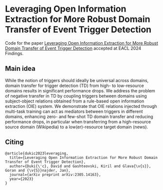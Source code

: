 # Leveraging Open Information Extraction for More Robust Domain Transfer of Event Trigger Detection

Code for the paper [Leveraging Open Information Extraction for More Robust Domain Transfer of Event Trigger Detection](https://arxiv.org/abs/2305.14163) accepted at EACL 2024 Findings.

## Main idea
While the notion of triggers should ideally be universal across domains, domain transfer for trigger detection (TD) from high- to low-resource domains results in significant performance drops. We address the problem of negative transfer in TD by coupling triggers between domains using subject-object relations obtained from a rule-based open information extraction (OIE) system. We demonstrate that OIE relations injected through multi-task training can act as mediators between triggers in different domains, enhancing zero- and few-shot TD domain transfer and reducing performance drops, in particular when transferring from a high-resource source domain (Wikipedia) to a low(er)-resource target domain (news).

## Citing
```
@article{dukic2023leveraging,
  title={Leveraging Open Information Extraction for More Robust Domain Transfer of Event Trigger Detection},
  author={Duki{\'c}, David and Gashteovski, Kiril and Glava{\v{s}}, Goran and {\v{S}}najder, Jan},
  journal={arXiv preprint arXiv:2305.14163},
  year={2023}
}
```
